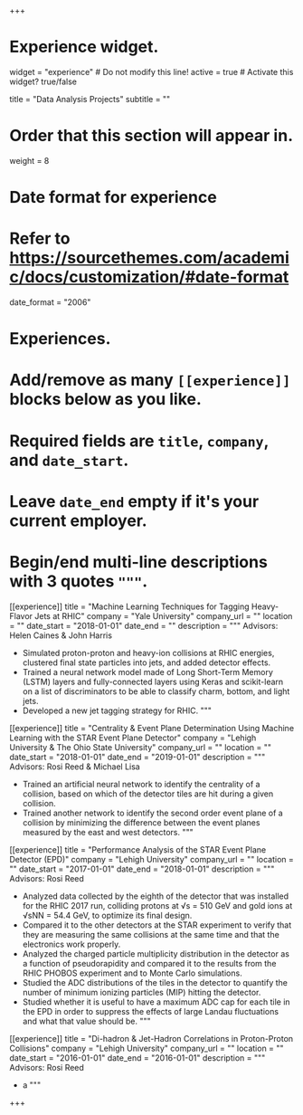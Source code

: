 +++
# Experience widget.
widget = "experience"  # Do not modify this line!
active = true  # Activate this widget? true/false

title = "Data Analysis Projects"
subtitle = ""

# Order that this section will appear in.
weight = 8

# Date format for experience
#   Refer to https://sourcethemes.com/academic/docs/customization/#date-format
date_format = "2006"

# Experiences.
#   Add/remove as many `[[experience]]` blocks below as you like.
#   Required fields are `title`, `company`, and `date_start`.
#   Leave `date_end` empty if it's your current employer.
#   Begin/end multi-line descriptions with 3 quotes `"""`.
[[experience]]
  title = "Machine Learning Techniques for Tagging Heavy-Flavor Jets at RHIC"
  company = "Yale University"
  company_url = ""
  location = ""
  date_start = "2018-01-01"
  date_end = ""
  description = """
  Advisors: Helen Caines & John Harris
  
  * Simulated proton-proton and heavy-ion collisions at RHIC energies, clustered final state particles into jets, and added detector effects.
  * Trained a neural network model made of Long Short-Term Memory (LSTM) layers and fully-connected layers using Keras and scikit-learn on a list of discriminators to be able to classify charm, bottom, and light jets.
  * Developed a new jet tagging strategy for RHIC.
  """

[[experience]]
  title = "Centrality & Event Plane Determination Using Machine Learning with the STAR Event Plane Detector"
  company = "Lehigh University & The Ohio State University"
  company_url = ""
  location = ""
  date_start = "2018-01-01"
  date_end = "2019-01-01"
  description = """
  Advisors: Rosi Reed & Michael Lisa
  
  * Trained an artificial neural network to identify the centrality of a collision, based on which of the detector tiles are hit during a given collision.
  * Trained another network to identify the second order event plane of a collision by minimizing the difference between the event planes measured by the east and west detectors.
  """
  
[[experience]]
  title = "Performance Analysis of the STAR Event Plane Detector (EPD)"
  company = "Lehigh University"
  company_url = ""
  location = ""
  date_start = "2017-01-01"
  date_end = "2018-01-01"
  description = """
  Advisors: Rosi Reed
  
  * Analyzed data collected by the eighth of the detector that was installed for the RHIC 2017 run, colliding protons at √s = 510 GeV and gold ions at √sNN = 54.4 GeV, to optimize its final design.
  * Compared it to the other detectors at the STAR experiment to verify that they are measuring the same collisions at the same time and that the electronics work properly.
  * Analyzed the charged particle multiplicity distribution in the detector as a function of pseudorapidity and compared it to the results from the RHIC PHOBOS experiment and to Monte Carlo simulations.
  * Studied the ADC distributions of the tiles in the detector to quantify the number of minimum ionizing particles (MIP) hitting the detector.
  * Studied whether it is useful to have a maximum ADC cap for each tile in the EPD in order to suppress the effects of large Landau fluctuations and what that value should be.
  """
  
[[experience]]
  title = "Di-hadron & Jet-Hadron Correlations in Proton-Proton Collisions"
  company = "Lehigh University"
  company_url = ""
  location = ""
  date_start = "2016-01-01"
  date_end = "2016-01-01"
  description = """
  Advisors: Rosi Reed
  
  * a
  """

+++
